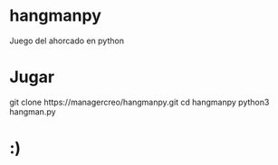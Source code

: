 # hangmanpy
Juego del ahorcado en python
# Jugar
git clone https://managercreo/hangmanpy.git
cd hangmanpy
python3 hangman.py
# :)
